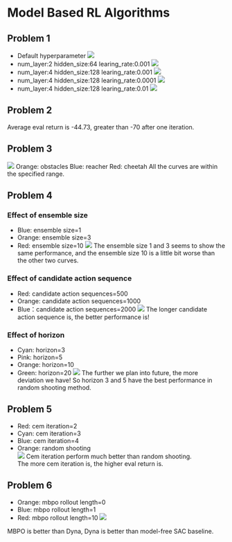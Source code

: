 # Model Based RL Algorithms
## Problem 1
- Default hyperparameter
![](result_picture/itr_0_loss_curve_l1h32.png)
- num_layer:2 hidden_size:64 learing_rate:0.001
![](result_picture/itr_0_loss_curve_l2h64.png)
- num_layer:4 hidden_size:128 learing_rate:0.001
![](result_picture/itr_0_loss_curve_l4h128.png)
- num_layer:4 hidden_size:128 learing_rate:0.0001
![](result_picture/itr_0_loss_curve_l4h128_lr0001.png)
- num_layer:4 hidden_size:128 learing_rate:0.01
![](result_picture/itr_0_loss_curve_l4h128_lr01.png)



## Problem 2
Average eval return is -44.73, greater than -70 after one iteration.



## Problem 3
![](result_picture/problem3.png)
Orange: obstacles  Blue: reacher  Red: cheetah 
All the curves are within the specified range.




## Problem 4
### Effect of ensemble size
- Blue: ensemble size=1  
- Orange: ensemble size=3    
- Red: ensemble size=10
![](result_picture/ensemble_size.png)
The ensemble size 1 and 3 seems to show the same performance, and the ensemble size 10 is a little bit worse than the other two curves.

### Effect of candidate action sequence
- Red: candidate action sequences=500
- Orange: candidate action sequences=1000  
- Blue：candidate action sequences=2000
![](result_picture/sequences.png)
The longer candidate action sequence is, the better performance is!

### Effect of horizon
- Cyan: horizon=3  
- Pink: horizon=5 
- Orange: horizon=10  
- Green: horizon=20
![](result_picture/horizon.png)
The further we plan into future, the more deviation we have! So horizon 3 and 5 have the best performance in random shooting method.
## Problem 5
- Red: cem iteration=2  
- Cyan: cem iteration=3 
- Blue: cem iteration=4
- Orange: random shooting  
![](result_picture/problem5.png)
Cem iteration perform much better than random shooting.   
The more cem iteration is, the higher eval return is.



## Problem 6
- Orange: mbpo rollout length=0 
- Blue: mbpo rollout length=1  
- Red: mbpo rollout length=10 
![](result_picture/problem6.png)

MBPO is better than Dyna, Dyna is better than model-free SAC baseline.






